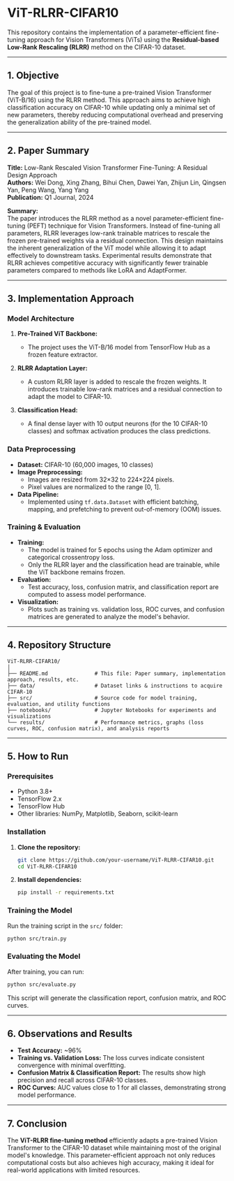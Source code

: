 # ViT-RLRR-CIFAR10

This repository contains the implementation of a parameter-efficient fine-tuning approach for Vision Transformers (ViTs) using the **Residual-based Low-Rank Rescaling (RLRR)** method on the CIFAR-10 dataset.

---

## 1. Objective

The goal of this project is to fine-tune a pre-trained Vision Transformer (ViT-B/16) using the RLRR method. This approach aims to achieve high classification accuracy on CIFAR-10 while updating only a minimal set of new parameters, thereby reducing computational overhead and preserving the generalization ability of the pre-trained model.

---

## 2. Paper Summary

**Title:** Low-Rank Rescaled Vision Transformer Fine-Tuning: A Residual Design Approach  
**Authors:** Wei Dong, Xing Zhang, Bihui Chen, Dawei Yan, Zhijun Lin, Qingsen Yan, Peng Wang, Yang Yang  
**Publication:** Q1 Journal, 2024  

**Summary:**  
The paper introduces the RLRR method as a novel parameter-efficient fine-tuning (PEFT) technique for Vision Transformers. Instead of fine-tuning all parameters, RLRR leverages low-rank trainable matrices to rescale the frozen pre-trained weights via a residual connection. This design maintains the inherent generalization of the ViT model while allowing it to adapt effectively to downstream tasks. Experimental results demonstrate that RLRR achieves competitive accuracy with significantly fewer trainable parameters compared to methods like LoRA and AdaptFormer.

---

## 3. Implementation Approach

### Model Architecture
1. **Pre-Trained ViT Backbone:**  
   - The project uses the ViT-B/16 model from TensorFlow Hub as a frozen feature extractor.
   
2. **RLRR Adaptation Layer:**  
   - A custom RLRR layer is added to rescale the frozen weights. It introduces trainable low-rank matrices and a residual connection to adapt the model to CIFAR-10.
   
3. **Classification Head:**  
   - A final dense layer with 10 output neurons (for the 10 CIFAR-10 classes) and softmax activation produces the class predictions.

### Data Preprocessing
- **Dataset:** CIFAR-10 (60,000 images, 10 classes)
- **Image Preprocessing:**  
  - Images are resized from 32×32 to 224×224 pixels.
  - Pixel values are normalized to the range [0, 1].
- **Data Pipeline:**  
  - Implemented using `tf.data.Dataset` with efficient batching, mapping, and prefetching to prevent out-of-memory (OOM) issues.

### Training & Evaluation
- **Training:**  
  - The model is trained for 5 epochs using the Adam optimizer and categorical crossentropy loss.
  - Only the RLRR layer and the classification head are trainable, while the ViT backbone remains frozen.
- **Evaluation:**  
  - Test accuracy, loss, confusion matrix, and classification report are computed to assess model performance.
- **Visualization:**  
  - Plots such as training vs. validation loss, ROC curves, and confusion matrices are generated to analyze the model's behavior.

---

## 4. Repository Structure

```
ViT-RLRR-CIFAR10/
│
├── README.md               # This file: Paper summary, implementation approach, results, etc.
├── data/                   # Dataset links & instructions to acquire CIFAR-10
├── src/                    # Source code for model training, evaluation, and utility functions
├── notebooks/              # Jupyter Notebooks for experiments and visualizations
└── results/                # Performance metrics, graphs (loss curves, ROC, confusion matrix), and analysis reports
```

---

## 5. How to Run

### Prerequisites
- Python 3.8+
- TensorFlow 2.x
- TensorFlow Hub
- Other libraries: NumPy, Matplotlib, Seaborn, scikit-learn

### Installation
1. **Clone the repository:**
   ```bash
   git clone https://github.com/your-username/ViT-RLRR-CIFAR10.git
   cd ViT-RLRR-CIFAR10
   ```

2. **Install dependencies:**
   ```bash
   pip install -r requirements.txt
   ```

### Training the Model
Run the training script in the `src/` folder:
```bash
python src/train.py
```

### Evaluating the Model
After training, you can run:
```bash
python src/evaluate.py
```
This script will generate the classification report, confusion matrix, and ROC curves.

---

## 6. Observations and Results

- **Test Accuracy:** ~96%
- **Training vs. Validation Loss:** The loss curves indicate consistent convergence with minimal overfitting.
- **Confusion Matrix & Classification Report:** The results show high precision and recall across CIFAR-10 classes.
- **ROC Curves:** AUC values close to 1 for all classes, demonstrating strong model performance.

---

## 7. Conclusion

The **ViT-RLRR fine-tuning method** efficiently adapts a pre-trained Vision Transformer to the CIFAR-10 dataset while maintaining most of the original model's knowledge. This parameter-efficient approach not only reduces computational costs but also achieves high accuracy, making it ideal for real-world applications with limited resources.
